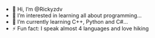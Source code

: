 - 👋 Hi, I’m @Rickyzdv
- 👀 I’m interested in learning all about programming...
- 🌱 I’m currently learning C++, Python and C#...
- ⚡ Fun fact: I speak almost 4 languages and love hiking

<!---
Rickyzdv/Rickyzdv is a ✨ special ✨ repository because its `README.md` (this file) appears on your GitHub profile.
You can click the Preview link to take a look at your changes.
--->
